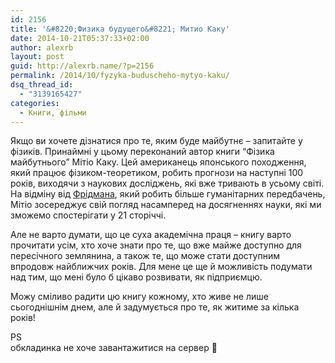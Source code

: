 ```yaml
---
id: 2156
title: '&#8220;Физика будущего&#8221; Митио Каку'
date: 2014-10-21T05:37:33+02:00
author: alexrb
layout: post
guid: http://alexrb.name/?p=2156
permalink: /2014/10/fyzyka-buduscheho-mytyo-kaku/
dsq_thread_id:
  - "3139165427"
categories:
  - Книги, фільми
---
```

Якщо ви хочете дізнатися про те, яким буде майбутнє &#8211; запитайте у фізиків. Принаймні у цьому переконаний автор книги &#8220;Фізика майбутнього&#8221; Мітіо Каку. Цей американець японського походження, який працює фізиком-теоретиком, робить прогнози на наступні 100 років, виходячи з наукових досліджень, які вже тривають в усьому світі. На відміну від [Фрідмана](http://alexrb.name/2014/09/frydman-sleduyuschye-100-let/), який робить більше гуманітарних передбачень, Мітіо зосереджує свій погляд насамперед на досягненнях науки, які ми зможемо спостерігати у 21 сторіччі.

Але не варто думати, що це суха академічна праця &#8211; книгу варто прочитати усім, хто хоче знати про те, що вже майже доступно для пересічного землянина, а також те, що може стати доступним впродовж найближчих років. Для мене це ще й можливість подумати над тим, що мені було б цікаво розвивати, як підприємцю.

Можу сміливо радити цю книгу кожному, хто живе не лише сьогоднішнім днем, але й задумується про те, як житиме за кілька років!

PS  
обкладинка не хоче завантажитися на сервер 🙁
